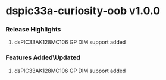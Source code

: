 # dspic33a-curiosity-oob v1.0.0
### Release Highlights
1. dsPIC33AK128MC106 GP DIM support added


### Features Added\Updated
1. dsPIC33AK128MC106 GP DIM support added


